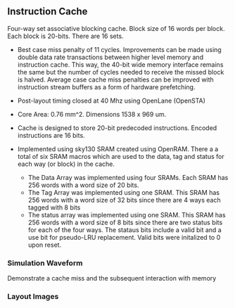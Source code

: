 ## Instruction Cache
Four-way set associative blocking cache. Block size of 16 words per block. Each block is 20-bits. There are 16 sets. 

- Best case miss penalty of 11 cycles. Improvements can be made using double data rate transactions between higher level memory and instruction cache. This way, the 40-bit wide memory interface remains the same but the number of cycles needed to receive the missed block is halved. Average case cache miss penalties can be improved with instruction stream buffers as a form of hardware prefetching.

- Post-layout timing closed at 40 Mhz using OpenLane (OpenSTA)
- Core Area: 0.76 mm^2. Dimensions 1538 x 969 um.
- Cache is designed to store 20-bit predecoded instructions. Encoded instructions are 16 bits. 
- Implemented using sky130 SRAM created using OpenRAM. There a a total of six SRAM macros which are used to the data, tag and status for each way (or block) in the cache.
    - The Data Array was implemented using four SRAMs. Each SRAM has 256 words with a word size of 20 bits.
    - The Tag Array was implemented using one SRAM. This SRAM has 256 words with a word size of 32 bits since there are 4 ways each tagged with 8 bits
    - The status array was implemented using one SRAM. This SRAM has 256 words with a word size of 8 bits since there are two status bits for each of the four ways. The stataus bits include a  valid bit and a use bit for pseudo-LRU replacement. Valid bits were initalized to 0 upon reset.

### Simulation Waveform 
Demonstrate a cache miss and the subsequent interaction with memory

### Layout Images